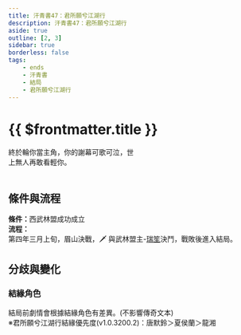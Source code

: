 ```yaml
---
title: 汗青書47：君所願兮江湖行
description: 汗青書47：君所願兮江湖行
aside: true
outline: [2, 3]
sidebar: true
borderless: false
tags:
    - ends
    - 汗青書
    - 結局
    - 君所願兮江湖行
---
```


# {{ $frontmatter.title }}

<EndBackground no=47 title="君所願兮江湖行">
終於輪你當主角，你的謝幕可歌可泣，世<br>
上無人再敢看輕你。<br>
<br>
<!-- 此處因排版, 放入部分空行, 無理由請勿移除 -->
</EndBackground>

## 條件與流程

<b>條件：</b>西武林盟成功成立<br>
<b>流程：</b><br>
第四年三月上旬，眉山決戰，🗡️ 與武林盟主-[瑞笙](/people/characters/special999)決鬥，戰敗後進入結局。

## 分歧與變化

### 結緣角色
結局前劇情會根據結緣角色有差異。(不影響傳奇文本)<br>
※君所願兮江湖行結緣優先度(v1.0.3200.2)：<Girl0Icon>唐默鈴</Girl0Icon>＞<Girl5Icon>夏侯蘭</Girl5Icon>＞<Girl8Icon>龍湘</Girl8Icon>
